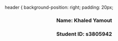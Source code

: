<!DOCTYPE html>

header {
background-position: right;
padding: 20px;

<header>
<h3> Name: Khaled Yamout <h3>
<h3> Student ID: s3805942 <h3>
<header>  
  
<head>
<title> My Profile <title>  
<head>

<body>
  



  


  

